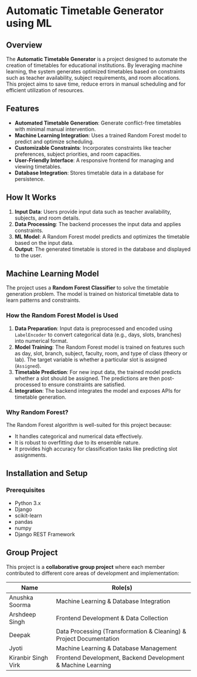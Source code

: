 ﻿# Automatic Timetable Generator using ML

## Overview
The **Automatic Timetable Generator** is a project designed to automate the creation of timetables for educational institutions. By leveraging machine learning, the system generates optimized timetables based on constraints such as teacher availability, subject requirements, and room allocations. This project aims to save time, reduce errors in manual scheduling and  for efficient utilization of resources.

## Features
- **Automated Timetable Generation**: Generate conflict-free timetables with minimal manual intervention.
- **Machine Learning Integration**: Uses a trained Random Forest model to predict and optimize scheduling.
- **Customizable Constraints**: Incorporates constraints like teacher preferences, subject priorities, and room capacities.
- **User-Friendly Interface**: A responsive frontend for managing and viewing timetables.
- **Database Integration**: Stores timetable data in a database for persistence.

## How It Works
1. **Input Data**: Users provide input data such as teacher availability, subjects, and room details.
2. **Data Processing**: The backend processes the input data and applies constraints.
3. **ML Model**: A Random Forest model predicts and optimizes the timetable based on the input data.
4. **Output**: The generated timetable is stored in the database and displayed to the user.

## Machine Learning Model
The project uses a **Random Forest Classifier** to solve the timetable generation problem. The model is trained on historical timetable data to learn patterns and constraints.

### How the Random Forest Model is Used
1. **Data Preparation**: Input data is preprocessed and encoded using `LabelEncoder` to convert categorical data (e.g., days, slots, branches) into numerical format.
2. **Model Training**: The Random Forest model is trained on features such as day, slot, branch, subject, faculty, room, and type of class (theory or lab). The target variable is whether a particular slot is assigned (`Assigned`).
3. **Timetable Prediction**: For new input data, the trained model predicts whether a slot should be assigned. The predictions are then post-processed to ensure constraints are satisfied.
4. **Integration**: The backend integrates the model and exposes APIs for timetable generation.

### Why Random Forest?
The Random Forest algorithm is well-suited for this project because:
- It handles categorical and numerical data effectively.
- It is robust to overfitting due to its ensemble nature.
- It provides high accuracy for classification tasks like predicting slot assignments.

## Installation and Setup
### Prerequisites
- Python 3.x
- Django
- scikit-learn
- pandas
- numpy
- Django REST Framework

## Group Project
This project is a **collaborative group project** where each member contributed to different core areas of development and implementation:

| Name                    | Role(s)                                                                      |
|-------------------------|-------------------------------------------------------------------------------|
| Anushka Soorma          | Machine Learning & Database Integration                                      |
| Arshdeep Singh          | Frontend Development & Data Collection                                        |
| Deepak                  | Data Processing (Transformation & Cleaning) & Project Documentation          |
| Jyoti                   | Machine Learning & Database Management                                       |
| Kiranbir Singh Virk     | Frontend Development, Backend Development & Machine Learning                 |

